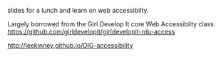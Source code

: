 slides for a lunch and learn on web accessibilty. 

Largely borrowed from the Girl Develop It core Web Accessibilty class https://github.com/girldevelopit/girldevelopit-rdu-access

http://leekinney.github.io/DIG-accessibility

